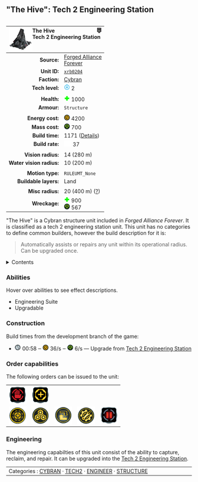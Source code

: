 "The Hive": Tech 2 Engineering Station
----
<table align="right">
    <thead>
        <tr>
            <th align="left" colspan="2">
                <img align="left" src="icons/units/XRB0204_icon.png" title="The Hive unit icon" /><img align="right" src="icons/strategicicons/icon_structure2_engineer_rest.png" title="icon_structure2_engineer" />The Hive<br />Tech 2 Engineering Station
            </th>
        </tr>
    </thead>
    <tbody>
        <tr>
            <td align="right"><strong>Source:</strong></td>
            <td><a href="Forged Alliance Forever">Forged Alliance<br />Forever</a></td>
        </tr>
        <tr>
            <td align="right"><strong>Unit ID:</strong></td>
            <td><a href="https://github.com/FAForever/fa/D:/faf-development/fa/units/XRB0204/XRB0204_unit.bp"><code>xrb0204</code></a></td>
        </tr>
        <tr>
            <td align="right"><strong>Faction:</strong></td>
            <td><a href="_categories.CYBRAN">Cybran</a></td>
        </tr>
        <tr>
            <td align="right"><strong>Tech level:</strong></td>
            <td><img src="icons/T2.png" title="Tech 2" /> 2</td>
        </tr>
        <tr><td align="center" colspan="2"></td></tr>
        <tr>
            <td align="right"><strong>Health:</strong></td>
            <td><img src="icons/health.png" title="Health" /> 1000</td>
        </tr>
        <tr>
            <td align="right"><strong>Armour:</strong></td>
            <td><code>Structure</code></td>
        </tr>
        <tr><td align="center" colspan="2"></td></tr>
        <tr>
            <td align="right"><strong>Energy cost:</strong></td>
            <td><img src="icons/energy.png" title="Energy" /> 4200</td>
        </tr>
        <tr>
            <td align="right"><strong>Mass cost:</strong></td>
            <td><img src="icons/mass.png" title="Mass" /> 700</td>
        </tr>
        <tr>
            <td align="right"><strong>Build time:</strong></td>
            <td>1171 (<a href="#construction">Details</a>)</td>
        </tr>
        <tr>
            <td align="right"><strong>Build rate:</strong></td>
            <td><img src="icons/build.png" title="Build" /> 37</td>
        </tr>
        <tr><td align="center" colspan="2"></td></tr>
        <tr>
            <td align="right"><strong>Vision radius:</strong></td>
            <td> <span title="0.28 km, 0.17 mi">14 (280 m)</span></td>
        </tr>
        <tr>
            <td align="right"><strong>Water vision radius:</strong></td>
            <td> <span title="0.20 km, 0.12 mi">10 (200 m)</span></td>
        </tr>
        <tr><td align="center" colspan="2"></td></tr>
        <tr>
            <td align="right"><strong>Motion type:</strong></td>
            <td><code>RULEUMT_None</code></td>
        </tr>
        <tr>
            <td align="right"><strong>Buildable layers:</strong></td>
            <td>Land</td>
        </tr>
        <tr><td align="center" colspan="2"></td></tr>
        <tr>
            <td align="right"><strong>Misc radius:</strong></td>
            <td> <span title="0.40 km, 0.25 mi">20 (400 m)</span> <span title="Defined by the air staging radius value. Often used to indicate things without a dedicated range ring.">(<u>?</u>)</span></td>
        </tr>
        <tr>
            <td align="right"><strong>Wreckage:</strong></td>
            <td><img src="icons/health.png" title="Health" /> 900<br /><img src="icons/mass.png" title="Mass" /> 567</td>
        </tr>
    </tbody>
</table>

"The Hive" is a Cybran structure unit included in *Forged Alliance Forever*.
It is classified as a tech 2 engineering station unit.
This unit has no categories to define common builders, however the build description for it is:

<blockquote>Automatically assists or repairs any unit within its operational radius. Can be upgraded once.</blockquote>

<details>
<summary>Contents</summary>

1. – <a href="#abilities">Abilities</a>
2. – <a href="#construction">Construction</a>
3. – <a href="#order-capabilities">Order capabilities</a>
4. – <a href="#engineering">Engineering</a>
</details>

### Abilities
Hover over abilities to see effect descriptions.

* <span title="Has complete engineering features">Engineering Suite</span>
* <span title="Can build a unit to replace itself">Upgradable</span>

### Construction
Build times from the development branch of the game:
* <img src="icons/time.png" title="Time" /> 00:58 ‒ <img src="icons/energy.png" title="Energy" /> 36/s ‒ <img src="icons/mass.png" title="Mass" /> 6/s — Upgrade from <a href="XRB0104">Tech 2 Engineering Station</a>

### Order capabilities
The following orders can be issued to the unit:
<table>
<td><img float="left" src="icons/orders/stop.png" title="Stop" /></td>
<td><img float="left" src="icons/orders/guard.png" title="Assist" /></td>
<tr>
<td><img float="left" src="icons/orders/area-assist.png" title="Area-Assist Toggle
Turn the engineering area assist capabilities on/off" /></td>
<td><img float="left" src="icons/orders/reclaim.png" title="Reclaim" /></td>
<td><img float="left" src="icons/orders/convert.png" title="Capture" /></td>
<td><img float="left" src="icons/orders/repair.png" title="Repair" /></td>
<td><img float="left" src="icons/orders/pause.png" title="Pause Construction
Pause/unpause current construction order" /></td>
</table>

### Engineering
The engineering capabilties of this unit consist of the ability to capture, reclaim, and repair.
It can be upgraded into the <a href="XRB0304">Tech 2 Engineering Station</a>.


<table align="center">
<td width="1215px">Categories : 
<a href="_categories.CYBRAN">CYBRAN</a> · 
<a href="_categories.TECH2">TECH2</a> · 
<a href="_categories.ENGINEER">ENGINEER</a> · 
<a href="_categories.STRUCTURE">STRUCTURE</a></td>
</table>
